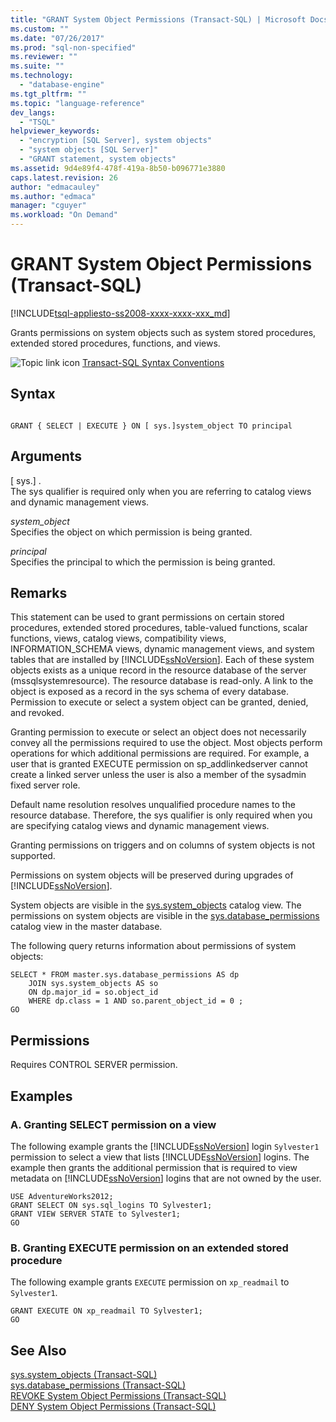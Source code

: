 ```yaml
---
title: "GRANT System Object Permissions (Transact-SQL) | Microsoft Docs"
ms.custom: ""
ms.date: "07/26/2017"
ms.prod: "sql-non-specified"
ms.reviewer: ""
ms.suite: ""
ms.technology: 
  - "database-engine"
ms.tgt_pltfrm: ""
ms.topic: "language-reference"
dev_langs: 
  - "TSQL"
helpviewer_keywords: 
  - "encryption [SQL Server], system objects"
  - "system objects [SQL Server]"
  - "GRANT statement, system objects"
ms.assetid: 9d4e89f4-478f-419a-8b50-b096771e3880
caps.latest.revision: 26
author: "edmacauley"
ms.author: "edmaca"
manager: "cguyer"
ms.workload: "On Demand"
---
```

# GRANT System Object Permissions (Transact-SQL)
[!INCLUDE[tsql-appliesto-ss2008-xxxx-xxxx-xxx_md](../../includes/tsql-appliesto-ss2008-xxxx-xxxx-xxx-md.md)]

  Grants permissions on system objects such as system stored procedures, extended stored procedures, functions, and views.  
  
 ![Topic link icon](../../database-engine/configure-windows/media/topic-link.gif "Topic link icon") [Transact-SQL Syntax Conventions](../../t-sql/language-elements/transact-sql-syntax-conventions-transact-sql.md)  
  
## Syntax  
  
```  
  
GRANT { SELECT | EXECUTE } ON [ sys.]system_object TO principal   
```  
  
## Arguments  
 [ sys.] .  
 The sys qualifier is required only when you are referring to catalog views and dynamic management views.  
  
 *system_object*  
 Specifies the object on which permission is being granted.  
  
 *principal*  
 Specifies the principal to which the permission is being granted.  
  
## Remarks  
 This statement can be used to grant permissions on certain stored procedures, extended stored procedures, table-valued functions, scalar functions, views, catalog views, compatibility views, INFORMATION_SCHEMA views, dynamic management views, and system tables that are installed by [!INCLUDE[ssNoVersion](../../includes/ssnoversion-md.md)]. Each of these system objects exists as a unique record in the resource database of the server (mssqlsystemresource). The resource database is read-only. A link to the object is exposed as a record in the sys schema of every database. Permission to execute or select a system object can be granted, denied, and revoked.  
  
 Granting permission to execute or select an object does not necessarily convey all the permissions required to use the object. Most objects perform operations for which additional permissions are required. For example, a user that is granted EXECUTE permission on sp_addlinkedserver cannot create a linked server unless the user is also a member of the sysadmin fixed server role.  
  
 Default name resolution resolves unqualified procedure names to the resource database. Therefore, the sys qualifier is only required when you are specifying catalog views and dynamic management views.  
  
 Granting permissions on triggers and on columns of system objects is not supported.  
  
 Permissions on system objects will be preserved during upgrades of [!INCLUDE[ssNoVersion](../../includes/ssnoversion-md.md)].  
  
 System objects are visible in the [sys.system_objects](../../relational-databases/system-catalog-views/sys-system-objects-transact-sql.md) catalog view. The permissions on system objects are visible in the [sys.database_permissions](../../relational-databases/system-catalog-views/sys-database-permissions-transact-sql.md) catalog view in the master database.  
  
 The following query returns information about permissions of system objects:  
  
```  
SELECT * FROM master.sys.database_permissions AS dp   
    JOIN sys.system_objects AS so  
    ON dp.major_id = so.object_id  
    WHERE dp.class = 1 AND so.parent_object_id = 0 ;  
GO  
```  
  
## Permissions  
 Requires CONTROL SERVER permission.  
  
## Examples  
  
### A. Granting SELECT permission on a view  
 The following example grants the [!INCLUDE[ssNoVersion](../../includes/ssnoversion-md.md)] login `Sylvester1` permission to select a view that lists [!INCLUDE[ssNoVersion](../../includes/ssnoversion-md.md)] logins. The example then grants the additional permission that is required to view metadata on [!INCLUDE[ssNoVersion](../../includes/ssnoversion-md.md)] logins that are not owned by the user.  
  
```  
USE AdventureWorks2012;  
GRANT SELECT ON sys.sql_logins TO Sylvester1;  
GRANT VIEW SERVER STATE to Sylvester1;  
GO  
```  
  
### B. Granting EXECUTE permission on an extended stored procedure  
 The following example grants `EXECUTE` permission on `xp_readmail` to `Sylvester1`.  
  
```  
GRANT EXECUTE ON xp_readmail TO Sylvester1;  
GO  
```  
  
## See Also  
 [sys.system_objects &#40;Transact-SQL&#41;](../../relational-databases/system-catalog-views/sys-system-objects-transact-sql.md)   
 [sys.database_permissions &#40;Transact-SQL&#41;](../../relational-databases/system-catalog-views/sys-database-permissions-transact-sql.md)   
 [REVOKE System Object Permissions &#40;Transact-SQL&#41;](../../t-sql/statements/revoke-system-object-permissions-transact-sql.md)   
 [DENY System Object Permissions &#40;Transact-SQL&#41;](../../t-sql/statements/deny-system-object-permissions-transact-sql.md)  
  
  
